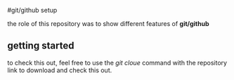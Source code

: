 #git/github setup

the role of this repository was to show different features of **git/github**

## getting started

to check this out, feel free to use the _git cloue_ command with the repository link to download and check this out.